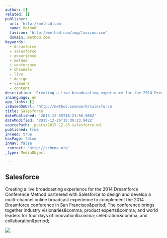 ```yaml
---
author: []
related: []
publisher:
  url: 'http://method.com'
  name: Method
  favicon: 'http://method.com/img/favicon.ico'
  domain: method.com
keywords:
  - dreamforce
  - salesforce
  - experience
  - method
  - conference
  - channels
  - live
  - design
  - viewers
  - content
description: 'Creating a live broadcasting experience for the 2014 Dreamforce Conference Method partnered with Salesforce to design and develop a multi-channel online broadcast experience to complement the 2014 Dreamforce conference in San Francisco. The conference brings together industry visionaries, product experts, and world leaders for four days of innovation, celebration, and collaboration.'
inLanguage: en
app_links: []
isBasedOnUrl: 'http://method.com/work/salesforce'
title: Salesforce
datePublished: '2015-12-25T16:23:56.966Z'
dateModified: '2015-12-25T15:39:23.942Z'
sourcePath: _posts/2015-12-25-salesforce.md
published: true
inFeed: true
hasPage: false
inNav: false
_context: 'http://schema.org'
_type: MediaObject

---
```

<article style=""><h1>Salesforce</h1><p>Creating a live broadcasting experience for the 2014 Dreamforce Conference Method partnered with Salesforce to design and develop a multi-channel online broadcast experience to complement the 2014 Dreamforce conference in San Francisco&amp;period; The conference brings together industry visionaries&amp;comma; product experts&amp;comma; and world leaders for four days of innovation&amp;comma; celebration&amp;comma; and collaboration&amp;period;</p><img src="http://method.com/img/work/salesforce/leading1-298.jpg" /></article>